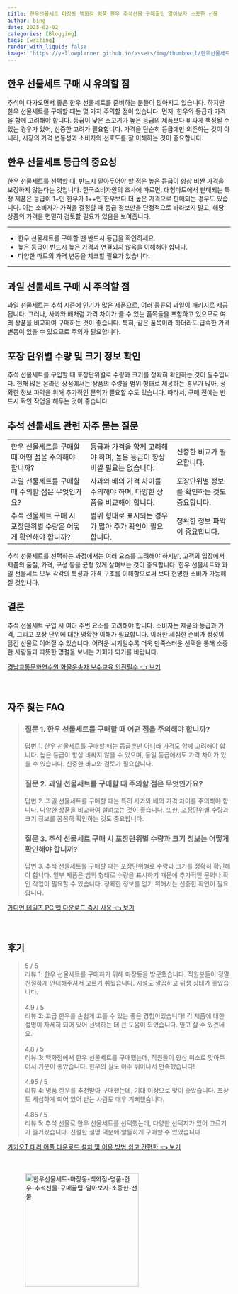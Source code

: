 ```yaml
---
title: 한우선물세트 마장동 백화점 명품 한우 추석선물 구매꿀팁 알아보자 소중한 선물
author: bing
date: 2025-02-02
categories: [Blogging]
tags: [writing]
render_with_liquid: false
image: 'https://yellowplanner.github.io/assets/img/thumbnail/한우선물세트-마장동-백화점-명품-한우-추석선물-구매꿀팁-알아보자-소중한-선물.webp'
---
```



<h2 id='한우_선물세트_구매_주의사항'>한우 선물세트 구매 시 유의할 점</h2>

<p>추석이 다가오면서 좋은 한우 선물세트를 준비하는 분들이 많아지고 있습니다. 하지만 한우 선물세트를 구매할 때는 몇 가지 주의할 점이 있습니다. 먼저, 한우의 등급과 가격을 함께 고려해야 합니다. 등급이 낮은 소고기가 높은 등급의 제품보다 비싸게 책정될 수 있는 경우가 있어, 신중한 고려가 필요합니다. 가격을 단순히 등급에만 의존하는 것이 아니라, 시장의 가격 변동성과 소비자의 선호도를 잘 이해하는 것이 중요합니다.</p>

<h2 id='등급에_대한_의미'>한우 선물세트 등급의 중요성</h2>

<p>한우 선물세트를 선택할 때, 반드시 알아두어야 할 점은 높은 등급이 항상 비싼 가격을 보장하지 않는다는 것입니다. 한국소비자원의 조사에 따르면, 대형마트에서 판매되는 특정 제품은 등급이 1+인 한우가 1++인 한우보다 더 높은 가격으로 판매되는 경우도 있습니다. 이는 소비자가 가격을 결정할 때 등급 정보만을 단정적으로 바라보지 말고, 해당 상품의 가격을 면밀히 검토할 필요가 있음을 보여줍니다.</p>

<hr />

<ul>
    <li>한우 선물세트를 구매할 땐 반드시 등급을 확인하세요.</li>
    <li>높은 등급이 반드시 높은 가격과 연결되지 않음을 이해해야 합니다.</li>
    <li>다양한 마트의 가격 변동을 체크할 필요가 있습니다.</li>
</ul>

<hr />

<h2 id='과일_선물세트_구매_유의사항'>과일 선물세트 구매 시 주의할 점</h2>

<p>과일 선물세트는 추석 시즌에 인기가 많은 제품으로, 여러 종류의 과일이 패키지로 제공됩니다. 그러나, 사과와 배처럼 가격 차이가 클 수 있는 품목들을 포함하고 있으므로 여러 상품을 비교하여 구매하는 것이 좋습니다. 특히, 같은 품목이라 하더라도 급속한 가격 변동이 있을 수 있으므로 주의가 필요합니다.</p>

<h2 id='포장단위_정확히_확인하기'>포장 단위별 수량 및 크기 정보 확인</h2>

<p>추석 선물세트를 구입할 때 포장단위별로 수량과 크기를 정확히 확인하는 것이 필수입니다. 현재 많은 온라인 상점에서는 상품의 수량을 범위 형태로 제공하는 경우가 많아, 정확한 정보 파악을 위해 추가적인 문의가 필요할 수도 있습니다. 따라서, 구매 전에는 반드시 확인 작업을 해두는 것이 좋습니다.</p>

<h2 id='자주_묻는_질문'>추석 선물세트 관련 자주 묻는 질문</h2>

<table>
    <tr>
        <td>한우 선물세트를 구매할 때 어떤 점을 주의해야 합니까?</td>
        <td>등급과 가격을 함께 고려해야 하며, 높은 등급이 항상 비쌀 필요는 없습니다.</td>
        <td>신중한 비교가 필요합니다.</td>
    </tr>
    <tr>
        <td>과일 선물세트를 구매할 때 주의할 점은 무엇인가요?</td>
        <td>사과와 배의 가격 차이를 주의해야 하며, 다양한 상품을 비교해야 합니다.</td>
        <td>포장단위별 정보를 확인하는 것도 중요합니다.</td>
    </tr>
    <tr>
        <td>추석 선물세트 구매 시 포장단위별 수량은 어떻게 확인해야 합니까?</td>
        <td>범위 형태로 표시되는 경우가 많아 추가 확인이 필요합니다.</td>
        <td>정확한 정보 파악이 중요합니다.</td>
    </tr>
</table>

<p>추석 선물세트를 선택하는 과정에서는 여러 요소를 고려해야 하지만, 고객의 입장에서 제품의 품질, 가격, 구성 등을 균형 있게 살펴보는 것이 중요합니다. 한우 선물세트와 과일 선물세트 모두 각각의 특성과 가격 구조를 이해함으로써 보다 현명한 소비가 가능해질 것입니다.</p>

<h2 id='결론'>결론</h2>

<p>추석 선물세트 구입 시 여러 주변 요소를 고려해야 합니다. 소비자는 제품의 등급과 가격, 그리고 포장 단위에 대한 명확한 이해가 필요합니다. 이러한 세심한 준비가 정성이 담긴 선물로 이어질 수 있습니다. 어려운 시기일수록 더욱 만족스러운 선택을 통해 소중한 사람들과 따뜻한 명절을 보내는 기회가 되기를 바랍니다.</p>


<p><a class="click-button" title="경남교통문화연수원 화물운송자 보수교육 안전필수" href="https://yellowplanner.github.io/posts/%EA%B2%BD%EB%82%A8%EA%B5%90%ED%86%B5%EB%AC%B8%ED%99%94%EC%97%B0%EC%88%98%EC%9B%90-%ED%99%94%EB%AC%BC%EC%9A%B4%EC%86%A1%EC%9E%90-%EB%B3%B4%EC%88%98%EA%B5%90%EC%9C%A1-%EC%95%88%EC%A0%84%ED%95%84%EC%88%98/" rel="dofollow">경남교통문화연수원 화물운송자 보수교육 안전필수 👈 보기</a></p><br>
<h2 id='자주_찾는_FAQ'>자주 찾는 FAQ</h2>
<div itemscope="" itemtype="https://schema.org/FAQPage"> 
<blockquote> 
<div itemscope="" itemprop="mainEntity" itemtype="https://schema.org/Question"> 
<h3 itemprop="name">질문 1. 한우 선물세트를 구매할 때 어떤 점을 주의해야 합니까?</h3> 
<div itemscope="" itemprop="acceptedAnswer" itemtype="https://schema.org/Answer"> 
<span itemprop="text"> 
<p>답변 1. 한우 선물세트를 구매할 때는 등급뿐만 아니라 가격도 함께 고려해야 합니다. 높은 등급이 항상 비싸지 않을 수 있으며, 동일 등급에서도 가격 차이가 있을 수 있습니다. 신중한 비교와 검토가 필요합니다.</p> 
</span> 
</div> 
</div> 

<div itemscope="" itemprop="mainEntity" itemtype="https://schema.org/Question"> 
<h3 itemprop="name">질문 2. 과일 선물세트를 구매할 때 주의할 점은 무엇인가요?</h3> 
<div itemscope="" itemprop="acceptedAnswer" itemtype="https://schema.org/Answer"> 
<span itemprop="text"> 
<p>답변 2. 과일 선물세트를 구매할 때는 특히 사과와 배의 가격 차이를 주의해야 합니다. 다양한 상품을 비교하여 살펴보는 것이 좋습니다. 또한, 포장단위별 수량과 크기 정보를 꼼꼼히 확인하는 것도 중요합니다.</p> 
</span> 
</div> 
</div> 

<div itemscope="" itemprop="mainEntity" itemtype="https://schema.org/Question"> 
<h3 itemprop="name">질문 3. 추석 선물세트 구매 시 포장단위별 수량과 크기 정보는 어떻게 확인해야 합니까?</h3> 
<div itemscope="" itemprop="acceptedAnswer" itemtype="https://schema.org/Answer"> 
<span itemprop="text"> 
<p>답변 3. 추석 선물세트를 구매할 때는 포장단위별로 수량과 크기를 정확히 확인해야 합니다. 일부 제품은 범위 형태로 수량을 표시하기 때문에 추가적인 문의나 확인 작업이 필요할 수 있습니다. 정확한 정보를 얻기 위해서는 신중한 확인이 필요합니다.</p> 
</span> 
</div> 
</div> 
</blockquote> 
</div>
<p><a class="click-button" title="가디언 테일즈 PC 앱 다운로드 즉시 사용" href="https://yellowplanner.github.io/posts/%EA%B0%80%EB%94%94%EC%96%B8-%ED%85%8C%EC%9D%BC%EC%A6%88-PC-%EC%95%B1-%EB%8B%A4%EC%9A%B4%EB%A1%9C%EB%93%9C-%EC%A6%89%EC%8B%9C-%EC%82%AC%EC%9A%A9/" rel="dofollow">가디언 테일즈 PC 앱 다운로드 즉시 사용 👈 보기</a></p><br>
<h2 id='후기'>후기</h2>
<div itemscope itemtype="https://schema.org/Product">
  <blockquote>
  <div itemprop="review" itemscope itemtype="https://schema.org/Review">
      <div itemprop="reviewRating" itemscope itemtype="https://schema.org/Rating"> <span itemprop="ratingValue">5</span> / <span itemprop="bestRating">5</span> </div>
      <span itemprop="reviewBody">리뷰 1: 한우 선물세트를 구매하기 위해 마장동을 방문했습니다. 직원분들이 정말 친절하게 안내해주셔서 고르기 쉬웠습니다. 시설도 깔끔하고 위생 상태가 좋았습니다.</span>
  </div>
  <br>
  <div itemprop="review" itemscope itemtype="https://schema.org/Review">
      <div itemprop="reviewRating" itemscope itemtype="https://schema.org/Rating"> <span itemprop="ratingValue">4.9</span> / <span itemprop="bestRating">5</span> </div>
      <span itemprop="reviewBody">리뷰 2: 고급 한우를 손쉽게 고를 수 있는 좋은 경험이었습니다! 각 제품에 대한 설명이 자세히 되어 있어 선택하는 데 큰 도움이 되었습니다. 믿고 살 수 있겠네요.</span>
  </div>
  <br>
  <div itemprop="review" itemscope itemtype="https://schema.org/Review">
      <div itemprop="reviewRating" itemscope itemtype="https://schema.org/Rating"> <span itemprop="ratingValue">4.8</span> / <span itemprop="bestRating">5</span> </div>
      <span itemprop="reviewBody">리뷰 3: 백화점에서 한우 선물세트를 구매했는데, 직원들이 항상 미소로 맞아주어서 기분이 좋았습니다. 한우의 질도 아주 뛰어나서 만족했습니다!</span>
  </div>
  <br>
  <div itemprop="review" itemscope itemtype="https://schema.org/Review">
      <div itemprop="reviewRating" itemscope itemtype="https://schema.org/Rating"> <span itemprop="ratingValue">4.95</span> / <span itemprop="bestRating">5</span> </div>
      <span itemprop="reviewBody">리뷰 4: 명품 한우를 추천받아 구매했는데, 기대 이상으로 맛이 좋았습니다. 포장도 세심하게 되어 있어 받는 사람도 매우 기뻐했습니다.</span>
  </div>
  <br>
  <div itemprop="review" itemscope itemtype="https://schema.org/Review">
      <div itemprop="reviewRating" itemscope itemtype="https://schema.org/Rating"> <span itemprop="ratingValue">4.85</span> / <span itemprop="bestRating">5</span> </div>
      <span itemprop="reviewBody">리뷰 5: 추석 선물로 한우 선물세트를 선택했는데, 다양한 선택지가 있어 고르기가 즐거웠습니다. 친절한 설명 덕분에 알뜰하게 구매할 수 있었습니다.</span>
  </div>
  </blockquote>
</div>
<p><a class="click-button" title="카카오T 대리 어플 다운로드 설치 및 이용 방법 쉽고 간편한" href="https://yellowplanner.github.io/posts/%EC%B9%B4%EC%B9%B4%EC%98%A4T-%EB%8C%80%EB%A6%AC-%EC%96%B4%ED%94%8C-%EB%8B%A4%EC%9A%B4%EB%A1%9C%EB%93%9C-%EC%84%A4%EC%B9%98-%EB%B0%8F-%EC%9D%B4%EC%9A%A9-%EB%B0%A9%EB%B2%95-%EC%89%BD%EA%B3%A0-%EA%B0%84%ED%8E%B8%ED%95%9C/" rel="dofollow">카카오T 대리 어플 다운로드 설치 및 이용 방법 쉽고 간편한 👈 보기</a></p><br>
<figure class="image"><img src="https://yellowplanner.github.io/assets/img/thumbnail/한우선물세트-마장동-백화점-명품-한우-추석선물-구매꿀팁-알아보자-소중한-선물.webp" alt="한우선물세트-마장동-백화점-명품-한우-추석선물-구매꿀팁-알아보자-소중한-선물" width="256" height="256"></figure>